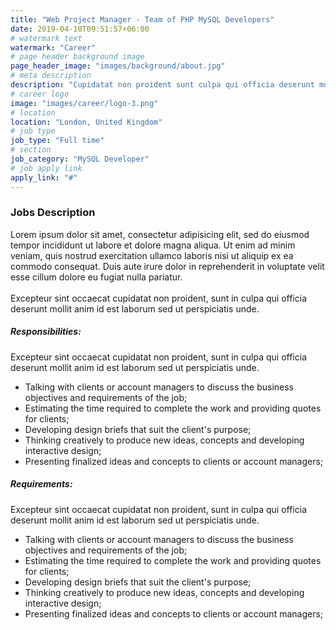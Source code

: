 ```yaml
---
title: "Web Project Manager - Team of PHP MySQL Developers"
date: 2019-04-10T09:51:57+06:00
# watermark text
watermark: "Career"
# page header background image
page_header_image: "images/background/about.jpg"
# meta description
description: "Cupidatat non proident sunt culpa qui officia deserunt mollit <br> anim idest laborum sed ut perspiciatis."
# career logo
image: "images/career/logo-3.png"
# location
location: "London, United Kingdom"
# job type
job_type: "Full time"
# section
job_category: "MySQL Developer"
# job apply link
apply_link: "#"
---
```


### Jobs Description

Lorem ipsum dolor sit amet, consectetur adipisicing elit, sed do eiusmod tempor incididunt ut
labore et dolore magna aliqua. Ut enim ad minim veniam, quis nostrud exercitation ullamco laboris nisi ut
aliquip ex ea commodo consequat. Duis aute irure dolor in reprehenderit in voluptate velit esse
cillum dolore eu fugiat nulla pariatur.
<br><br>
Excepteur sint occaecat cupidatat non proident, sunt in culpa qui officia deserunt mollit anim id est laborum
sed ut perspiciatis unde.

##### Responsibilities:

Excepteur sint occaecat cupidatat non proident, sunt in culpa qui officia deserunt mollit anim
id est laborum sed ut perspiciatis unde.

- Talking with clients or account managers to discuss the business objectives and requirements of the job;
- Estimating the time required to complete the work and providing quotes for clients;
- Developing design briefs that suit the client's purpose;
- Thinking creatively to produce new ideas, concepts and developing interactive design;
- Presenting finalized ideas and concepts to clients or account managers;

##### Requirements:

Excepteur sint occaecat cupidatat non proident, sunt in culpa qui officia deserunt mollit anim
id est laborum sed ut perspiciatis unde.

- Talking with clients or account managers to discuss the business objectives and requirements of the job;
- Estimating the time required to complete the work and providing quotes for clients;
- Developing design briefs that suit the client's purpose;
- Thinking creatively to produce new ideas, concepts and developing interactive design;
- Presenting finalized ideas and concepts to clients or account managers;
